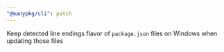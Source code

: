 ```yaml
---
"@manypkg/cli": patch
---
```


Keep detected line endings flavor of `package.json` files on Windows when updating those files
